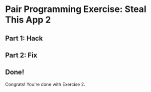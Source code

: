 # Pair Programming Exercise: Steal This App 2

## Part 1: Hack

## Part 2: Fix

## Done!

Congrats! You're done with Exercise 2.
